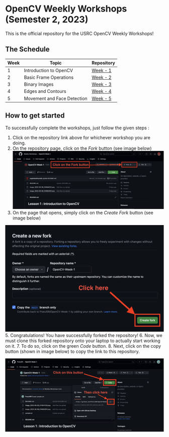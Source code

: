 # OpenCV Weekly Workshops (Semester 2, 2023)

This is the official repository for the USRC OpenCV Weekly Workshops!

## The Schedule

| Week | Topic                       | Repository                                            |
|------|-----------------------------|-------------------------------------------------------|
|   1  | Introduction to OpenCV      | [Week - 1](https://github.com/Weekly-Workshops/OpenCV-Week-1.git) |
|   2  | Basic Frame Operations      | [Week - 2](https://github.com/Weekly-Workshops/OpenCV-Week-2.git) |
|   3  | Binary Images               | [Week - 3](https://github.com/Weekly-Workshops/OpenCV-Week-3.git) |
|   4  | Edges and Contours          | [Week - 4](https://github.com/Weekly-Workshops/OpenCV-Week-4.git) |
|   5  | Movement and Face Detection | [Week - 5](https://github.com/Weekly-Workshops/OpenCV-Week-5.git) |

## How to get started

To successfully complete the workshops, just follow the given steps : 

1. Click on the repository link above for whichever workshop you are doing.
2. On the repository page, click on the _Fork_ button (see image below)
   ![](image_2023-08-09_005758737.png)
3. On the page that opens, simply click on the _Create Fork_ button (see image below)
   
  ![](image_2023-08-09_010232333.png)
5. Congratulations! You have successfully forked the repository!
6. Now, we must clone this forked repository onto your laptop to actually start working on it.
7. To do so, click on the green _Code_ button.
8. Next, click on the copy button (shown in image below) to copy the link to this repository.

![](image_2023-08-09_012808129.png)
